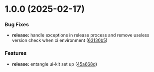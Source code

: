 # 1.0.0 (2025-02-17)


### Bug Fixes

* **release:** handle exceptions in release process and remove useless version check when ci environment ([63130b5](https://github.com/Entangle-Protocol/ngl-uikit/commit/63130b5ecb3ea4bad4ae88d62b2b7b90a6254b4b))


### Features

* **release:** entangle ui-kit set up ([45a668d](https://github.com/Entangle-Protocol/ngl-uikit/commit/45a668d179eecdfe5d8e6542d42e082cbdb22adc))
